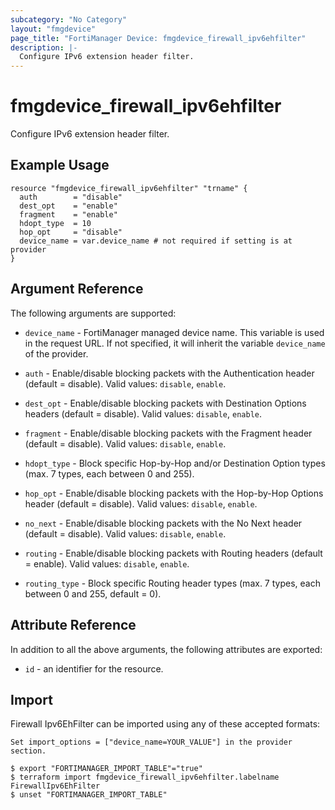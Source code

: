 ```yaml
---
subcategory: "No Category"
layout: "fmgdevice"
page_title: "FortiManager Device: fmgdevice_firewall_ipv6ehfilter"
description: |-
  Configure IPv6 extension header filter.
---
```


# fmgdevice_firewall_ipv6ehfilter
Configure IPv6 extension header filter.

## Example Usage

```hcl
resource "fmgdevice_firewall_ipv6ehfilter" "trname" {
  auth        = "disable"
  dest_opt    = "enable"
  fragment    = "enable"
  hdopt_type  = 10
  hop_opt     = "disable"
  device_name = var.device_name # not required if setting is at provider
}
```

## Argument Reference


The following arguments are supported:

* `device_name` - FortiManager managed device name. This variable is used in the request URL. If not specified, it will inherit the variable `device_name` of the provider.

* `auth` - Enable/disable blocking packets with the Authentication header (default = disable). Valid values: `disable`, `enable`.

* `dest_opt` - Enable/disable blocking packets with Destination Options headers (default = disable). Valid values: `disable`, `enable`.

* `fragment` - Enable/disable blocking packets with the Fragment header (default = disable). Valid values: `disable`, `enable`.

* `hdopt_type` - Block specific Hop-by-Hop and/or Destination Option types (max. 7 types, each between 0 and 255).
* `hop_opt` - Enable/disable blocking packets with the Hop-by-Hop Options header (default = disable). Valid values: `disable`, `enable`.

* `no_next` - Enable/disable blocking packets with the No Next header (default = disable). Valid values: `disable`, `enable`.

* `routing` - Enable/disable blocking packets with Routing headers (default = enable). Valid values: `disable`, `enable`.

* `routing_type` - Block specific Routing header types (max. 7 types, each between 0 and 255, default =  0).


## Attribute Reference

In addition to all the above arguments, the following attributes are exported:
* `id` - an identifier for the resource.

## Import

Firewall Ipv6EhFilter can be imported using any of these accepted formats:
```
Set import_options = ["device_name=YOUR_VALUE"] in the provider section.

$ export "FORTIMANAGER_IMPORT_TABLE"="true"
$ terraform import fmgdevice_firewall_ipv6ehfilter.labelname FirewallIpv6EhFilter
$ unset "FORTIMANAGER_IMPORT_TABLE"
```

